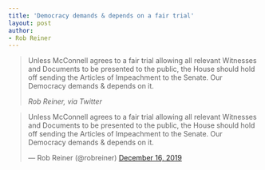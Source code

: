```yaml
---
title: 'Democracy demands & depends on a fair trial'
layout: post
author:
- Rob Reiner
---
```


> Unless McConnell agrees to a fair trial allowing all relevant Witnesses and Documents to be presented to the public, the House should hold off sending the Articles of Impeachment to the Senate. Our Democracy demands & depends on it.
>
> <cite>Rob Reiner, via Twitter</cite>

<blockquote class="twitter-tweet"><p lang="en" dir="ltr">Unless McConnell agrees to a fair trial allowing all relevant Witnesses and Documents to be presented to the public, the House should hold off sending the Articles of Impeachment to the Senate. Our Democracy demands &amp; depends on it.</p>&mdash; Rob Reiner (@robreiner) <a href="https://twitter.com/robreiner/status/1206404860452585472?ref_src=twsrc%5Etfw">December 16, 2019</a></blockquote> <script async src="https://platform.twitter.com/widgets.js" charset="utf-8"></script>

